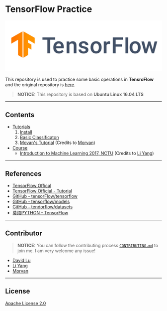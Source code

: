 # TensorFlow Practice

![](res/tensorflow.png)

This repository is used to practice some basic operations in **TensroFlow** and the original repository is [here](https://github.com/tensorflow/tensorflow).

> **NOTICE:** This repository is based on **Ubuntu Linux 16.04 LTS**

---
## Contents

* [Tutorials](src/tutorials)
	1. [Install](src/tutorials)
	2. [Basic Classificaton](src/tutorials/2-BasicClassificaton)
	3. [Movan's Tutorial](src/tutorials/3-Movan) (Credits to [Morvan](https://github.com/MorvanZhou))
* [Course](src/course)
    * [Introduction to Machine Learning 2017, NCTU](src/course/nctu_ml2017) (Credits to [Li Yang](https://github.com/chenyang14))

---
## References

* [TensorFlow Offical](https://www.tensorflow.org/)
* [TensorFlow Official - Tutorial](https://www.tensorflow.org/tutorials/)
* [GitHub - tensorFlow/tensorflow](https://github.com/tensorflow/tensorflow)
* [GitHub - tensorflow/models](https://github.com/tensorflow/models)
* [GitHub - tendorflow/datasets](https://github.com/tensorflow/datasets)
* [莫烦PYTHON - TensorFlow](https://morvanzhou.github.io/tutorials/machine-learning/tensorflow)

---
## Contributor

> **NOTICE:** You can follow the contributing process [`CONTRIBUTING.md`](CONTRIBUTING.md) to join me. I am very welcome any issue!

* [David Lu](https://github.com/yungshenglu)
* [Li Yang](https://github.com/chenyang14)
* [Morvan](https://github.com/MorvanZhou)

---
## License

[Apache License 2.0](LICENSE)